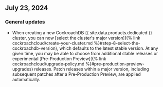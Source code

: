 ## July 23, 2024

<h3 id="2024-07-23-general-updates"> General updates </h3>

- When creating a new CockroachDB {{ site.data.products.dedicated }} cluster, you can now [select the cluster's major version]({% link cockroachcloud/create-your-cluster.md %}#step-8-select-the-cockroachdb-version), which defaults to the latest stable version. At any given time, you may be able to choose from additional stable releases or experimental [Pre-Production Preview]({% link cockroachcloud/upgrade-policy.md %}#pre-production-preview-upgrades) releases. Patch releases within a major version, including subsequent patches after a Pre-Production Preview, are applied automatically.
